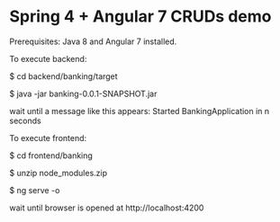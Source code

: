 # Spring 4 + Angular 7 CRUDs demo

Prerequisites: Java 8 and Angular 7 installed.

To execute backend:

$ cd backend/banking/target

$ java -jar banking-0.0.1-SNAPSHOT.jar

wait until a message like this appears: Started BankingApplication in n seconds


To execute frontend:

$ cd frontend/banking

$ unzip node_modules.zip

$ ng serve -o

wait until browser is opened at http://localhost:4200
